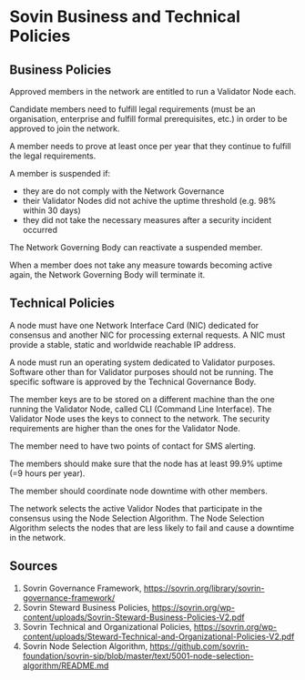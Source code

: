 # Sovin Business and Technical Policies

## Business Policies

Approved members in the network are entitled to run a Validator Node each.

Candidate members need to fulfill legal requirements (must be an organisation, enterprise and fulfill formal prerequisites, etc.) in order to be approved to join the network.

A member needs to prove at least once per year that they continue to fulfill the legal requirements.

A member is suspended if:

* they are do not comply with the Network Governance
* their Validator Nodes did not achive the uptime threshold (e.g. 98% within 30 days)
* they did not take the necessary measures after a security incident occurred

The Network Governing Body can reactivate a suspended member.

When a member does not take any measure towards becoming active again, the Network Governing Body will terminate it.

## Technical Policies

A node must have one Network Interface Card (NIC) dedicated for consensus and another NIC for processing external requests. A NIC must provide a stable, static and worldwide reachable IP address.

A node must run an operating system dedicated to Validator purposes. Software other than for Validator purposes should not be running. The specific software is approved by the Technical Governance Body.

The member keys are to be stored on a different machine than the one running the Validator Node, called CLI (Command Line Interface). The Validator Node uses the keys to connect to the network. The security requirements are higher than the ones for the Validator Node.

The member need to have two points of contact for SMS alerting.

The members should make sure that the node has at least 99.9% uptime (=9 hours per year).

The member should coordinate node downtime with other members.

The network selects the active Validor Nodes that participate in the consensus using the Node Selection Algorithm. The Node Selection Algorithm selects the nodes that are less likely to fail and cause a downtime in the network.

## Sources

1. Sovrin Governance Framework, https://sovrin.org/library/sovrin-governance-framework/
2. Sovrin Steward Business Policies, https://sovrin.org/wp-content/uploads/Sovrin-Steward-Business-Policies-V2.pdf
3. Sovrin Technical and Organizational Policies, https://sovrin.org/wp-content/uploads/Steward-Technical-and-Organizational-Policies-V2.pdf
4. Sovrin Node Selection Algorithm, https://github.com/sovrin-foundation/sovrin-sip/blob/master/text/5001-node-selection-algorithm/README.md

